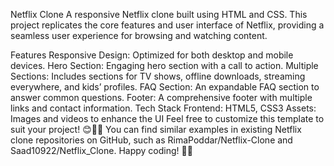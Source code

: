 Netflix Clone
A responsive Netflix clone built using HTML and CSS. This project replicates the core features and user interface of Netflix, providing a seamless user experience for browsing and watching content.

Features
Responsive Design: Optimized for both desktop and mobile devices.
Hero Section: Engaging hero section with a call to action.
Multiple Sections: Includes sections for TV shows, offline downloads, streaming everywhere, and kids’ profiles.
FAQ Section: An expandable FAQ section to answer common questions.
Footer: A comprehensive footer with multiple links and contact information.
Tech Stack
Frontend: HTML5, CSS3
Assets: Images and videos to enhance the UI
Feel free to customize this template to suit your project! 😊🎥🍿 You can find similar examples in existing Netflix clone repositories on GitHub, such as RimaPoddar/Netflix-Clone and Saad10922/Netflix_Clone. Happy coding! 🚀🔥

